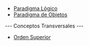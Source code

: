 -   [Paradigma Lógico](paradigma-logico.html)
-   [Paradigma de Objetos](paradigma-de-objetos.html)

--- Conceptos Transversales ---

-   [Orden Superior](orden-superior.html)

